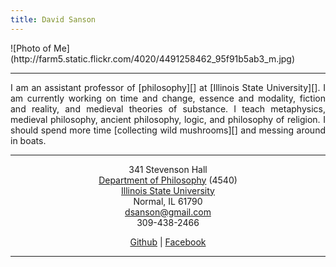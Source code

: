 ```yaml
---
title: David Sanson
---
```


<div class="home_image_container">
<div class="home_image">
![Photo of Me](http://farm5.static.flickr.com/4020/4491258462_95f91b5ab3_m.jpg)
</div>
</div>

* * * * *

<p style="text-align: justify">
I am an assistant professor of [philosophy][] at [Illinois State
University][]. I am currently working on time and change, essence and
modality, fiction and reality, and medieval theories of substance. I
teach metaphysics, medieval philosophy, ancient philosophy, logic, and
philosophy of religion. I should spend more time [collecting wild
mushrooms][] and messing around in boats.
</p>

* * * * *

<div style="text-align:center">

341 Stevenson Hall\
[Department of Philosophy][philosophy] (4540)\
[Illinois State University][]\
Normal, IL 61790\
<dsanson@gmail.com>\
309-438-2466

[Github][] | [Facebook][]

* * * * *

</div>

  [philosophy]: http://philosophy.illinoisstate.edu/
  [Illinois State University]: http://illinoisstate.edu/
  [collecting wild mushrooms]: http://morelmushroomhunting.com/morelfinds.html
  [PhilPapers]: http://philpapers.org/s/David%20Sanson
  [Github]: http://github.com/dsanson
  [Facebook]: http://www.facebook.com/people/David_Sanson/12455093
